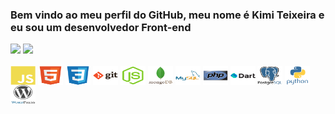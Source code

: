 
### Bem vindo ao meu perfil do GitHub, meu nome é Kimi Teixeira e eu sou um desenvolvedor Front-end

 <div>
  <img height="180em" src="https://github-readme-stats.vercel.app/api?username=fbicomunista&show_icons=true&theme=onedark&include_all_commits=true&count_private=true"/>
  <img height="180em" src="https://github-readme-stats.vercel.app/api/top-langs/?username=fbicomunista&layout=compact&langs_count=7&theme=dracula"/>
</div>

<div style="display: inline_block"><br>
  <img align="center" alt="fbicomunista-Js" height="30" width="40" src="https://raw.githubusercontent.com/devicons/devicon/master/icons/javascript/javascript-plain.svg">
  <img align="center" alt="fbicomunista-HTML" height="30" width="40" src="https://raw.githubusercontent.com/devicons/devicon/master/icons/html5/html5-original.svg">
  <img align="center" alt="fbicomunista-CSS" height="30" width="40" src="https://raw.githubusercontent.com/devicons/devicon/master/icons/css3/css3-original.svg">
  <img align="center" alt="fbicomunista-Bootstrap" height="30" width="40" src="https://github.com/devicons/devicon/blob/master/icons/git/git-original-wordmark.svg">
  <img align="center" alt="fbicomunista-Nodejs" height="30" width="40" src="https://github.com/devicons/devicon/blob/master/icons/nodejs/nodejs-original.svg">
  <img align="center" alt="fbicomunista-MongoDB" height="30" width="40" src="https://github.com/devicons/devicon/blob/master/icons/mongodb/mongodb-original-wordmark.svg">
 <img align="center" alt="fbicomunista-MySQL" height="30" width="40" src="https://github.com/devicons/devicon/blob/master/icons/mysql/mysql-original-wordmark.svg">
 <img align="center" alt="fbicomunista-PHP" height="30" width="40" src="https://github.com/devicons/devicon/blob/master/icons/php/php-original.svg">
 <img align="center" alt="fbicomunista-Dart" height="30" width="40" src="https://github.com/devicons/devicon/blob/master/icons/dart/dart-original-wordmark.svg">
 <img align="center" alt="fbicomunista-PostreSQL" height="30" width="40" src="https://github.com/devicons/devicon/blob/master/icons/postgresql/postgresql-original-wordmark.svg">
  <img align="center" alt="fbicomunista-Python" height="30" width="40" src="https://github.com/devicons/devicon/blob/master/icons/python/python-original-wordmark.svg">
 <img align="center" alt="fbicomunista-Wordpress" height="30" width="40" src="https://github.com/devicons/devicon/blob/master/icons/wordpress/wordpress-original.svg">
 
 </div>

